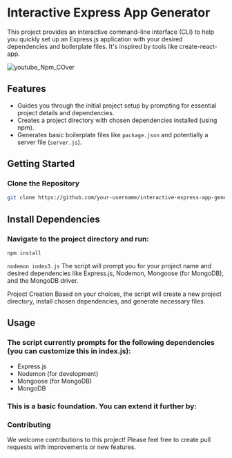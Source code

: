 # Interactive Express App Generator

This project provides an interactive command-line interface (CLI) to help you quickly set up an Express.js application with your desired dependencies and boilerplate files. It's inspired by tools like create-react-app.

![youtube_Npm_COver](https://github.com/anxbt/Server_js/assets/127748618/402f2575-b597-4fa4-b285-174575d54581)


## Features

- Guides you through the initial project setup by prompting for essential project details and dependencies.
- Creates a project directory with chosen dependencies installed (using npm).
- Generates basic boilerplate files like `package.json` and potentially a server file (`server.js`).

## Getting Started

### Clone the Repository

```bash
git clone https://github.com/your-username/interactive-express-app-generator.git
```

## Install Dependencies
### Navigate to the project directory and run:

```npm install```

```nodemon index3.js```
The script will prompt you for your project name and desired dependencies like Express.js, Nodemon, Mongoose (for MongoDB), and the MongoDB driver.

Project Creation
Based on your choices, the script will create a new project directory, install chosen dependencies, and generate necessary files.

## Usage
### The script currently prompts for the following dependencies (you can customize this in index.js):

- Express.js
- Nodemon (for development)
- Mongoose (for MongoDB)
- MongoDB  

### This is a basic foundation. You can extend it further by:
### Contributing
We welcome contributions to this project! Please feel free to create pull requests with improvements or new features.
